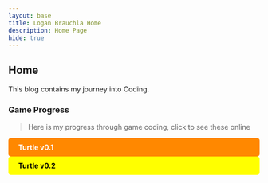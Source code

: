 ```yaml
---
layout: base
title: Logan Brauchla Home 
description: Home Page
hide: true
---
```


## Home

This blog contains my journey into Coding.

### Game Progress

> Here is my progress through game coding, click to see these online



<a href="{{site.baseurl}}/rpg/" style="text-decoration: none;">
    <div style="background-color: #FF8800; color: white; padding: 10px 20px; border-radius: 5px; font-weight: bold;">
        Turtle v0.1
    </div>
</a>

<a href="{{site.baseurl}}/rpg" style="text-decoration: none;">
    <div style="background-color: #FFFF00; color: black; padding: 10px 20px; border-radius: 5px; font-weight: bold;">
        Turtle v0.2
    </div>
</a>
